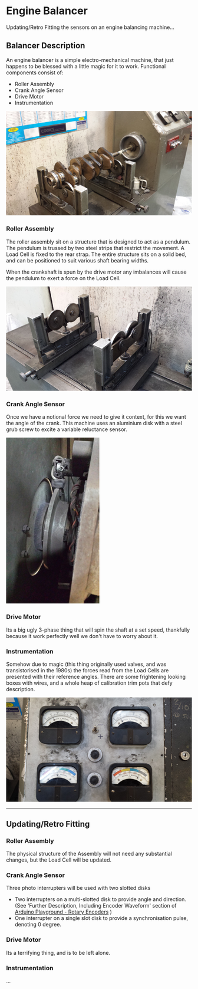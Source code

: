 # Engine Balancer
Updating/Retro Fitting the sensors on an engine balancing machine...

## Balancer Description
An engine balancer is a simple electro-mechanical machine, that just happens to be blessed with a little magic for it to work.
Functional components consist of:
* Roller Assembly
* Crank Angle Sensor
* Drive Motor
* Instrumentation

![Crankshaft sits on balacing cradle](images/crank-on-balancer.jpg)

### Roller Assembly
The roller assembly sit on a structure that is designed to act as a pendulum. The pendulum is trussed by two steel strips that restrict the movement. A Load Cell is fixed to the rear strap. The entire structure sits on a solid bed, and can be positioned to suit various shaft bearing widths.

When the crankshaft is spun by the drive motor any imbalances will cause the pendulum to exert a force on the Load Cell.

![Cradles](images/cradles.jpg)

### Crank Angle Sensor
Once we have a notional force we need to give it context, for this we want the angle of the crank. This machine uses an aluminium disk with a steel grub screw to excite a variable reluctance sensor.

![Sensor Wheel](images/sensor-wheel.jpg)

### Drive Motor
Its a big ugly 3-phase thing that will spin the shaft at a set speed, thankfully because it work perfectly well we don't have to worry about it.

### Instrumentation
Somehow due to magic (this thing originally used valves, and was transistorised in the 1980s) the forces read from the Load Cells are presented with their reference angles. There are some frightening looking boxes with wires, and a whole heap of calibration trim pots that defy description.

![Instruments](images/dials.jpg)

---

## Updating/Retro Fitting
### Roller Assembly
The physical structure of the Assembly will not need any substantial changes, but the Load Cell will be updated.

### Crank Angle Sensor
Three photo interrupters will be used with two slotted disks
- Two interrupters on a multi-slotted disk to provide angle and direction. (See 'Further Description, Including Encoder Waveform' section of [Arduino Playground -  Rotary Encoders](http://playground.arduino.cc/Main/RotaryEncoders) )
- One interrupter on a single slot disk to provide a synchronisation pulse, denoting 0 degree.

### Drive Motor
Its a terrifying thing, and is to be left alone.

### Instrumentation
...